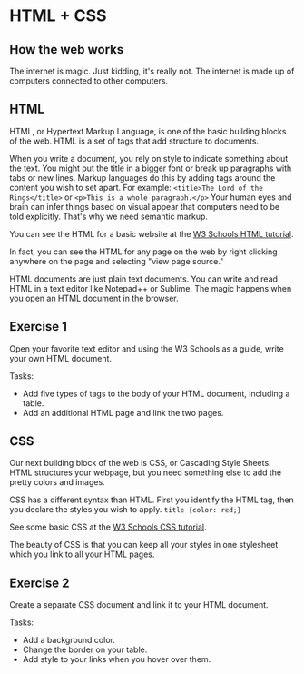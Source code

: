 # HTML + CSS

## How the web works
The internet is magic. Just kidding, it's really not. The internet is made up of computers connected to other computers. 


## HTML
HTML, or Hypertext Markup Language, is one of the basic building blocks of the web. HTML is a set of tags that add structure to documents. 

When you write a document, you rely on style to indicate something about the text. You might put the title in a bigger font or break up paragraphs with tabs or new lines. Markup languages do this by adding tags around the content you wish to set apart. For example: ```<title>The Lord of the Rings</title>``` or ```<p>This is a whole paragraph.</p>``` Your human eyes and brain can infer things based on visual appear that computers need to be told explicitly. That's why we need semantic markup.

You can see the HTML for a basic website at the [W3 Schools HTML tutorial](http://www.w3schools.com/html/). 

In fact, you can see the HTML for any page on the web by right clicking anywhere on the page and selecting "view page source."

HTML documents are just plain text documents. You can write and read HTML in a text editor like Notepad++ or Sublime. The magic happens when you open an HTML document in the browser. 

## Exercise 1
Open your favorite text editor and using the W3 Schools as a guide, write your own HTML document. 

Tasks:
* Add five types of tags to the body of your HTML document, including a table.
* Add an additional HTML page and link the two pages.


## CSS 
Our next building block of the web is CSS, or Cascading Style Sheets. HTML structures your webpage, but you need something else to add the pretty colors and images. 

CSS has a different syntax than HTML. First you identify the HTML tag, then you declare the styles you wish to apply. ```title {color: red;}```

See some basic CSS at the [W3 Schools CSS tutorial](http://www.w3schools.com/css/default.asp). 

The beauty of CSS is that you can keep all your styles in one stylesheet which you link to all your HTML pages. 

## Exercise 2

Create a separate CSS document and link it to your HTML document. 

Tasks:
* Add a background color.
* Change the border on your table. 
* Add style to your links when you hover over them. 

